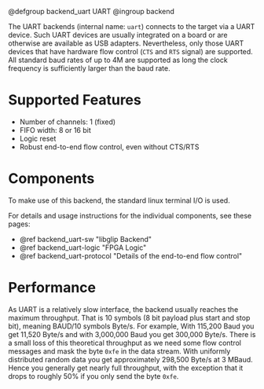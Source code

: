 @defgroup backend_uart UART
@ingroup backend

The UART backends (internal name: `uart`) connects to the target via a
UART device. Such UART devices are usually integrated on a board or
are otherwise are available as USB adapters. Nevertheless, only those
UART devices that have hardware flow control (`CTS` and `RTS` signal)
are supported. All standard baud rates of up to 4M are supported as
long the clock frequency is sufficiently larger than the baud rate.


Supported Features
==================
- Number of channels: 1 (fixed)
- FIFO width: 8 or 16 bit
- Logic reset
- Robust end-to-end flow control, even without CTS/RTS

Components
==========

To make use of this backend, the standard linux terminal I/O is used.

For details and usage instructions for the individual components, see these
pages:
- @ref backend_uart-sw "libglip Backend"
- @ref backend_uart-logic "FPGA Logic"
- @ref backend_uart-protocol "Details of the end-to-end flow control"

Performance
==========

As UART is a relatively slow interface, the backend usually reaches
the maximum throughput. That is 10 symbols (8 bit payload plus start
and stop bit), meaning BAUD/10 symbols Byte/s. For example, With
115,200 Baud you get 11,520 Byte/s and with 3,000,000 Baud you get
300,000 Byte/s. There is a small loss of this theoretical throughput
as we need some flow control messages and mask the byte `0xfe` in the
data stream. With uniformly distributed random data you get
approximately 298,500 Byte/s at 3 MBaud. Hence you generally get
nearly full throughput, with the exception that it drops to roughly
50% if you only send the byte `0xfe`.
